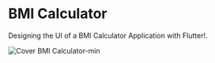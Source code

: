 # BMI Calculator

Designing the UI of a BMI Calculator Application with Flutter!.

![Cover BMI Calculator-min](https://github.com/RaffyJO/BMI-Calculator/assets/116251880/18567416-9864-4535-9f6a-b884420cd5ab)
